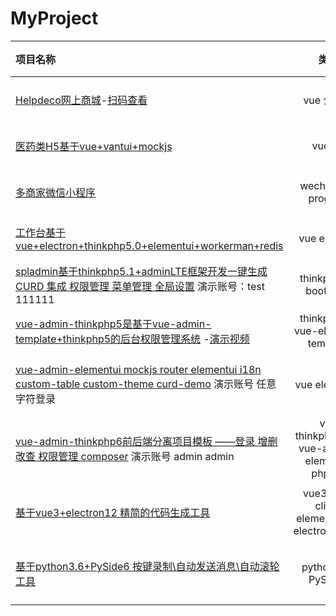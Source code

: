 # MyProject
| 项目名称                                                                                                                                                                                           |                     类型                     |      更新日期 |
| :------------------------------------------------------------------------------------------------------------------------------------------------------------------------------------------------- | :------------------------------------------: | ------------: |
| [Helpdeco网上商城](https://www.helpdeco.com/mobile/#/)-[扫码查看](http://demo.o8o8o8.com/vue/shop/qrcode.png)                                                                                      |                  vue 公众号                  |     2018年7月 |
| [医药类H5基于vue+vantui+mockjs](http://demo.o8o8o8.com/fastmedicine/#/)                                                                                                                            |                    vue h5                    |     2020年1月 |
| [多商家微信小程序](https://shenxingchao.github.io/project/image/lyqq_qrcode.jpg)                                                                                                                   |             wechat mini program              |     2019年7月 |
| [工作台基于vue+electron+thinkphp5.0+elementui+workerman+redis](https://shenxingchao.github.io/project/video/workbench.mp4)                                                                         |                 vue electron                 |    2019年10月 |
| [spladmin基于thinkphp5.1+adminLTE框架开发一键生成CURD 集成 权限管理 菜单管理 全局设置](http://spladmin.o8o8o8.com/admin) 演示账号：test 111111                                                     |            thinkphp5.1 bootstrap             |     2019年9月 |
| [vue-admin-thinkphp5是基于vue-admin-template+thinkphp5的后台权限管理系统](https://github.com/shenxingchao/vue-admin-thinkphp5) -[演示视频](http://demo.o8o8o8.com/vue/vueAdminTemplate/index.html) |       thinkphp5.0 vue-element-template       |     2019年1月 |
| [vue-admin-elementui mockjs router elementui i18n custom-table custom-theme curd-demo](https://shenxingchao.github.io/vue-admin-elementui/) 演示账号 任意字符登录                                  |                vue elementui                 |  2021年1月3日 |
| [vue-admin-thinkphp6前后端分离项目模板 ——登录 增删改查 权限管理 composer](http://demo.o8o8o8.com/vue-admin-thinkphp6/#/) 演示账号 admin admin                                                      | vue thinkphp6.0.* vue-admin-elementui php8.0 | 2021年1月16日 |
| [基于vue3+electron12 精简的代码生成工具](https://github.com/shenxingchao/code-auto-tool)                                                                                                           | vue3 vue-cli4.5 element-plus electron12.0.1  | 2021年3月23日 |
| [基于python3.6+PySide6 按键录制\自动发送消息\自动滚轮工具](https://github.com/shenxingchao/python_pyside6_tool)                                                                                                           | python GUI PySide6 | 2021年7月20日 |
